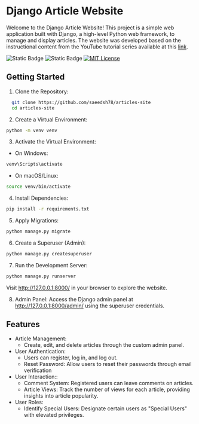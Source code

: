 
# Django Article Website

Welcome to the Django Article Website! This project is a simple web application built with Django, a high-level Python web framework, to manage and display articles. The website was developed based on the instructional content from the YouTube tutorial series available at this [link](https://www.youtube.com/playlist?list=PLAt10Vana3YeAwS_LyLCeu7chml8eP8bh).

![Static Badge](https://img.shields.io/badge/build-3.6%3E%3D-blue?logo=python&logoColor=yellow&label=python)
![Static Badge](https://img.shields.io/badge/build-4.2.7-brightgreen?logo=Django&logoColor=green&label=Django)
[![MIT License](https://img.shields.io/badge/License-MIT-green.svg)](https://choosealicense.com/licenses/mit/)



## Getting Started

1. Clone the Repository:

```bash
  git clone https://github.com/saeedsh78/articles-site
  cd articles-site
```

2. Create a Virtual Environment:

```bash
python -m venv venv
```

3. Activate the Virtual Environment:

- On Windows:

```bash
venv\Scripts\activate
```

- On macOS/Linux:

```bash
source venv/bin/activate
```
4. Install Dependencies:

```bash
pip install -r requirements.txt
```

5. Apply Migrations:

```bash
python manage.py migrate
```

6. Create a Superuser (Admin):

```bash
python manage.py createsuperuser
```

7. Run the Development Server:

```bash
python manage.py runserver
```
Visit http://127.0.0.1:8000/ in your browser to explore the website.

8. Admin Panel:
Access the Django admin panel at http://127.0.0.1:8000/admin/ using the superuser credentials.


## Features

- Article Management:
  - Create, edit, and delete articles through the custom admin panel.
- User Authentication:
  - Users can register, log in, and log out.
  - Reset Password: Allow users to reset their passwords through email verification
- User Interaction::
  - Comment System: Registered users can leave comments on articles.
  - Article Views: Track the number of views for each article, providing insights into article popularity.
- User Roles:
  - Identify Special Users: Designate certain users as "Special Users" with elevated privileges.


